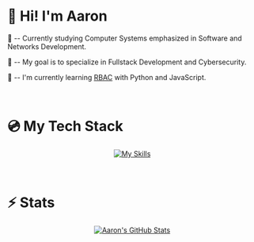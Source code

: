 # :wave: Hi! I'm Aaron

:book: -- Currently studying Computer Systems emphasized in Software and Networks Development.

:dart: -- My goal is to specialize in Fullstack Development and Cybersecurity.

:seedling: -- I'm currently learning [RBAC][rbac] with Python and JavaScript.

[rbac]: https://en.wikipedia.org/wiki/Role-based_access_control
<br>

# :cd: My Tech Stack

<div align="center"> 

[![My Skills](https://skillicons.dev/icons?i=html,css,sass,js,angular,py,django,mysql,sqlite)](https://skillicons.dev) 

</div>
<br>

# :zap: Stats

<div align="center"> 

[![Aaron's GitHub Stats](https://github-readme-stats.vercel.app/api?username=a-nxwball&theme=github_dark_dimmed)](https://github.com/anuraghazra/github-readme-stats)

</div>